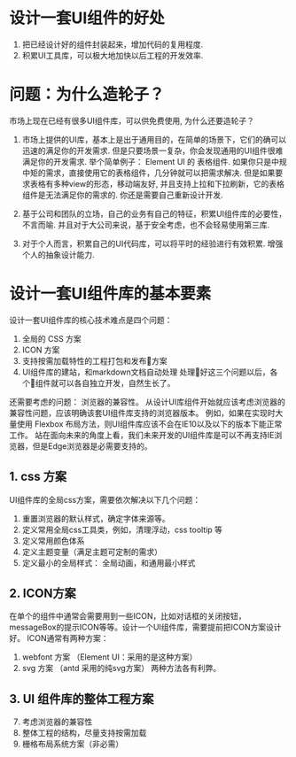 # 设计一套UI组件的好处
1. 把已经设计好的组件封装起来，增加代码的复用程度.
2. 积累UI工具库，可以极大地加快以后工程的开发效率.

# 问题：为什么造轮子？
市场上现在已经有很多UI组件库，可以供免费使用, 为什么还要造轮子？

1. 市场上提供的UI库，基本上是出于通用目的，在简单的场景下，它们的确可以迅速的满足你的开发需求.
但是只要场景一复杂，你会发现通用的UI组件很难满足你的开发需求.
举个简单例子： Element UI 的 表格组件.
如果你只是中规中矩的需求，直接使用它的表格组件，几分钟就可以把需求解决.
但是如果要求表格有多种view的形态，移动端友好, 并且支持上拉和下拉刷新，它的表格组件是无法满足你的需求的. 你还是需要自己重新设计开发.   

2. 基于公司和团队的立场，自己的业务有自己的特征，积累UI组件库的必要性，不言而喻. 并且对于大公司来说，基于安全考虑，也不会轻易使用第三库.

3. 对于个人而言，积累自己的UI代码库，可以将平时的经验进行有效积累. 增强个人的抽象设计能力.


# 设计一套UI组件库的基本要素

设计一套UI组件库的核心技术难点是四个问题：
1. 全局的 CSS 方案
2. ICON 方案
3. 支持按需加载特性的工程打包和发布方案
4. UI组件库的建站，和markdown文档自动处理
处理好这三个问题以后，各个组件就可以各自独立开发，自然生长了。

还需要考虑的问题： 浏览器的兼容性。
从设计UI库组件开始就应该考虑浏览器的兼容性问题，应该明确该套UI组件库支持的浏览器版本。
例如，如果在实现时大量使用 Flexbox 布局方法，则UI组件库应该不会在IE10以及以下的版本下能正常工作。
站在面向未来的角度上看，我们未来开发的UI组件库是可以不再支持IE浏览器，但是Edge浏览器是必需要支持的。


## 1. css 方案
UI组件库的全局css方案，需要依次解决以下几个问题：
1. 重置浏览器的默认样式，确定字体来源等。 
2. 定义常用全局css工具类，例如，清理浮动，css tooltip 等
3. 定义常用颜色体系
4. 定义主题变量（满足主题可定制的需求）
5. 定义最小的全局样式： 全局动画，和通用最小样式


## 2. ICON方案
在单个的组件中通常会需要用到一些ICON，比如对话框的关闭按钮，messageBox的提示ICON等等。设计一个UI组件库，需要提前把ICON方案设计好。
ICON通常有两种方案：
1. webfont 方案 （Element UI：采用的是这种方案）
2. svg 方案 （antd 采用的纯svg方案）
两种方法各有利弊。  


## 3. UI 组件库的整体工程方案 
7. 考虑浏览器的兼容性
8. 整体工程的结构，尽量支持按需加载
9. 栅格布局系统方案（非必需）









